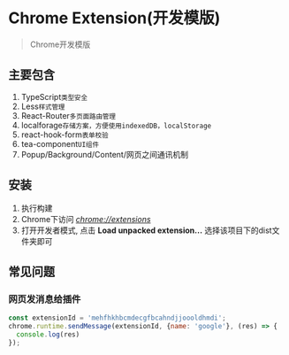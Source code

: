 # Chrome Extension(开发模版)

> Chrome开发模版

## 主要包含

1. TypeScript`类型安全`
2. Less`样式管理`
3. React-Router`多页面路由管理`
4. localforage`存储方案，方便使用indexedDB，localStorage`
5. react-hook-form`表单校验`
6. tea-component`UI组件`
7. Popup/Background/Content/网页之间通讯机制

## 安装

1. 执行构建
2. Chrome下访问 [_chrome://extensions_](chrome://extensions) 
3. 打开开发者模式, 点击 **Load unpacked extension...** 选择该项目下的dist文件夹即可

## 常见问题

### 网页发消息给插件

```javascript
const extensionId = 'mehfhkhbcmdecgfbcahndjjoooldhmdi';
chrome.runtime.sendMessage(extensionId, {name: 'google'}, (res) => {
  console.log(res)
});
```
